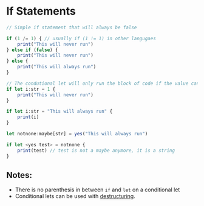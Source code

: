 # If Statements

```js
// Simple if statement that will always be false

if (1 /= 1) { // usually if (1 != 1) in other langugaes
	print("This will never run")
} else if (false) {
	print("This will never run")
} else {
	print("This will always run")
}

// The condutional let will only run the block of code if the value can be assigned to the variable
if let i:str = 1 {
	print("This will never run")
}

if let i:str = "This will always run" {
	print(i)
}

let notnone:maybe[str] = yes("This will always run")

if let <yes test> = notnone {
	print(test) // test is not a maybe anymore, it is a string
}
```

## Notes:
- There is no parenthesis in between `if` and `let` on a conditional let
- Conditional lets can be used with [destructuring](./destructuring.md).